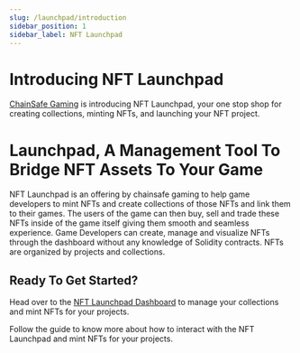 ```yaml
---
slug: /launchpad/introduction
sidebar_position: 1
sidebar_label: NFT Launchpad
---
```


# Introducing NFT Launchpad

[ChainSafe Gaming](https://gaming.chainsafe.io/) is introducing NFT Launchpad, your one stop shop for creating collections, minting NFTs, and launching your NFT project.

# Launchpad, A Management Tool To Bridge NFT Assets To Your Game

NFT Launchpad is an offering by chainsafe gaming to help game developers to mint NFTs and create collections of those NFTs and link them to their games. The users of the 
game can then buy, sell and trade these NFTs inside of the game itself giving them smooth and seamless experience. 
Game Developers can create, manage and visualize NFTs through the dashboard without any knowledge of Solidity contracts.
NFTs are organized by projects and collections.


## Ready To Get Started?

Head over to the [NFT Launchpad Dashboard](https://dashboard.gaming.chainsafe.io/nfts/entry) to manage your collections and mint NFTs for your projects.

Follow the guide to know more about how to interact with the NFT Launchpad and mint NFTs for your projects.